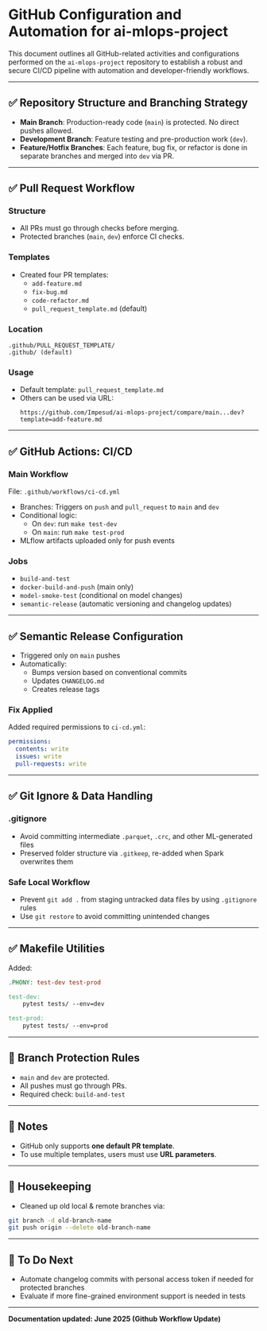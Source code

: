 # GitHub Configuration and Automation for ai-mlops-project

This document outlines all GitHub-related activities and configurations performed on the `ai-mlops-project` repository to establish a robust and secure CI/CD pipeline with automation and developer-friendly workflows.

---

## ✅ Repository Structure and Branching Strategy

- **Main Branch**: Production-ready code (`main`) is protected. No direct pushes allowed.
- **Development Branch**: Feature testing and pre-production work (`dev`).
- **Feature/Hotfix Branches**: Each feature, bug fix, or refactor is done in separate branches and merged into `dev` via PR.

---

## ✅ Pull Request Workflow

### Structure

- All PRs must go through checks before merging.
- Protected branches (`main`, `dev`) enforce CI checks.

### Templates

- Created four PR templates:
  - `add-feature.md`
  - `fix-bug.md`
  - `code-refactor.md`
  - `pull_request_template.md` (default)

### Location

```
.github/PULL_REQUEST_TEMPLATE/
.github/ (default)
```

### Usage

- Default template: `pull_request_template.md`
- Others can be used via URL:
  ```
  https://github.com/Impesud/ai-mlops-project/compare/main...dev?template=add-feature.md
  ```

---

## ✅ GitHub Actions: CI/CD

### Main Workflow

File: `.github/workflows/ci-cd.yml`

- Branches: Triggers on `push` and `pull_request` to `main` and `dev`
- Conditional logic:
  - On `dev`: run `make test-dev`
  - On `main`: run `make test-prod`
- MLflow artifacts uploaded only for push events

### Jobs

- `build-and-test`
- `docker-build-and-push` (main only)
- `model-smoke-test` (conditional on model changes)
- `semantic-release` (automatic versioning and changelog updates)

---

## ✅ Semantic Release Configuration

- Triggered only on `main` pushes
- Automatically:
  - Bumps version based on conventional commits
  - Updates `CHANGELOG.md`
  - Creates release tags

### Fix Applied

Added required permissions to `ci-cd.yml`:

```yaml
permissions:
  contents: write
  issues: write
  pull-requests: write
```

---

## ✅ Git Ignore & Data Handling

### .gitignore

- Avoid committing intermediate `.parquet`, `.crc`, and other ML-generated files
- Preserved folder structure via `.gitkeep`, re-added when Spark overwrites them

### Safe Local Workflow

- Prevent `git add .` from staging untracked data files by using `.gitignore` rules
- Use `git restore` to avoid committing unintended changes

---

## ✅ Makefile Utilities

Added:

```makefile
.PHONY: test-dev test-prod

test-dev:
	pytest tests/ --env=dev

test-prod:
	pytest tests/ --env=prod
```

---

## 🔐 Branch Protection Rules

- `main` and `dev` are protected.
- All pushes must go through PRs.
- Required check: `build-and-test`

---

## 📌 Notes

- GitHub only supports **one default PR template**.
- To use multiple templates, users must use **URL parameters**.

---

## 🧹 Housekeeping

- Cleaned up old local & remote branches via:

```bash
git branch -d old-branch-name
git push origin --delete old-branch-name
```

---

## 🔧 To Do Next

- Automate changelog commits with personal access token if needed for protected branches
- Evaluate if more fine-grained environment support is needed in tests

---

**Documentation updated: June 2025 (Github Workflow Update)**

